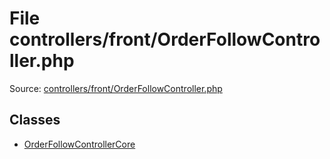 File controllers/front/OrderFollowController.php
=========

Source: [controllers/front/OrderFollowController.php](https://github.com/PrestaShop/PrestaShop/blob/1.6.1.0/controllers/front/OrderFollowController.php)


Classes
-------

* [OrderFollowControllerCore](class.OrderFollowControllerCore.md)


